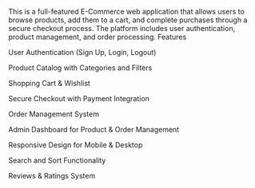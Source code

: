 This is a full-featured E-Commerce web application that allows users to browse products, add them to a cart, and complete purchases through a secure checkout process. The platform includes user authentication, product management, and order processing.
Features

User Authentication (Sign Up, Login, Logout)

Product Catalog with Categories and Filters

Shopping Cart & Wishlist

Secure Checkout with Payment Integration

Order Management System

Admin Dashboard for Product & Order Management

Responsive Design for Mobile & Desktop

Search and Sort Functionality

Reviews & Ratings System
